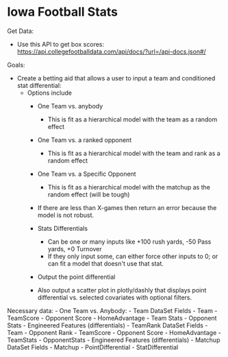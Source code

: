 # Iowa Football Stats

Get Data:
 - Use this API to get box scores: https://api.collegefootballdata.com/api/docs/?url=/api-docs.json#/

Goals:
 - Create a betting aid that allows a user to input a team and conditioned stat differential:
    - Options include
        - One Team vs. anybody
            - This is fit as a hierarchical model with the team as a random effect
        - One Team vs. a ranked opponent
            - This is fit as a hierarchical model with the team and rank as a random effect
        - One Team vs. a Specific Opponent 
            - This is fit as a hierarchical model with the matchup as the random effect (will be tough)
        - If there are less than X-games then return an error because the model is not robust.
            
        - Stats Differentials
            - Can be one or many inputs like +100 rush yards, -50 Pass yards, +0 Turnover
            - If they only input some, can either force other inputs to 0; or can fit a model that doesn't use that stat.
        - Output the point differential
        - Also output a scatter plot in plotly/dashly that displays point differential vs. selected covariates with 
        optional filters. 
        
Necessary data:
    - One Team vs. Anybody:
        - Team DataSet Fields
            - Team
            - TeamScore
            - Opponent Score
            - HomeAdvantage
            - Team Stats
            - Opponent Stats
            - Engineered Features (differentials)
        - TeamRank DataSet Fields
            - Team
            - Opponent Rank
            - TeamScore
            - Opponent Score
            - HomeAdvantage
            - TeamStats
            - OpponentStats
            - Engineered Features (differentials)
        - Matchup DataSet Fields
            - Matchup
            - PointDifferential
            - StatDifferential
